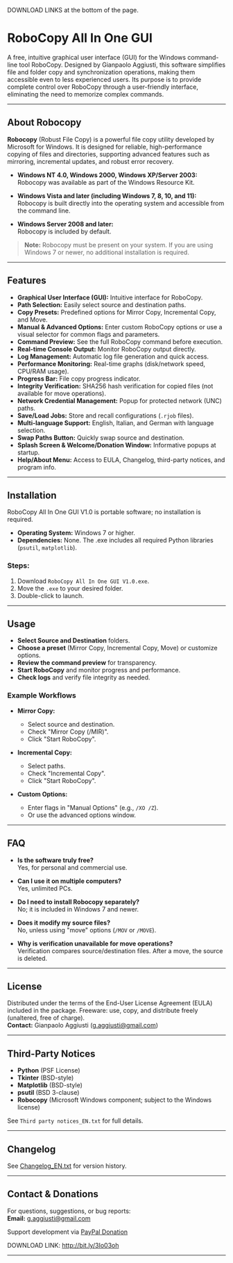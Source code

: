 DOWNLOAD LINKS at the bottom of the page.

# RoboCopy All In One GUI

A free, intuitive graphical user interface (GUI) for the Windows command-line tool RoboCopy. Designed by Gianpaolo Aggiusti, this software simplifies file and folder copy and synchronization operations, making them accessible even to less experienced users. Its purpose is to provide complete control over RoboCopy through a user-friendly interface, eliminating the need to memorize complex commands.

---

## About Robocopy

**Robocopy** (Robust File Copy) is a powerful file copy utility developed by Microsoft for Windows. It is designed for reliable, high-performance copying of files and directories, supporting advanced features such as mirroring, incremental updates, and robust error recovery.

- **Windows NT 4.0, Windows 2000, Windows XP/Server 2003:**  
  Robocopy was available as part of the Windows Resource Kit.

- **Windows Vista and later (including Windows 7, 8, 10, and 11):**  
  Robocopy is built directly into the operating system and accessible from the command line.

- **Windows Server 2008 and later:**  
  Robocopy is included by default.

> **Note:** Robocopy must be present on your system. If you are using Windows 7 or newer, no additional installation is required.

---

## Features

- **Graphical User Interface (GUI):** Intuitive interface for RoboCopy.
- **Path Selection:** Easily select source and destination paths.
- **Copy Presets:** Predefined options for Mirror Copy, Incremental Copy, and Move.
- **Manual & Advanced Options:** Enter custom RoboCopy options or use a visual selector for common flags and parameters.
- **Command Preview:** See the full RoboCopy command before execution.
- **Real-time Console Output:** Monitor RoboCopy output directly.
- **Log Management:** Automatic log file generation and quick access.
- **Performance Monitoring:** Real-time graphs (disk/network speed, CPU/RAM usage).
- **Progress Bar:** File copy progress indicator.
- **Integrity Verification:** SHA256 hash verification for copied files (not available for move operations).
- **Network Credential Management:** Popup for protected network (UNC) paths.
- **Save/Load Jobs:** Store and recall configurations (`.rjob` files).
- **Multi-language Support:** English, Italian, and German with language selection.
- **Swap Paths Button:** Quickly swap source and destination.
- **Splash Screen & Welcome/Donation Window:** Informative popups at startup.
- **Help/About Menu:** Access to EULA, Changelog, third-party notices, and program info.

---

## Installation

RoboCopy All In One GUI V1.0 is portable software; no installation is required.

- **Operating System:** Windows 7 or higher.
- **Dependencies:** None. The .exe includes all required Python libraries (`psutil`, `matplotlib`).

### Steps:

1. Download `RoboCopy All In One GUI V1.0.exe`.
2. Move the `.exe` to your desired folder.
3. Double-click to launch.

---

## Usage

- **Select Source and Destination** folders.
- **Choose a preset** (Mirror Copy, Incremental Copy, Move) or customize options.
- **Review the command preview** for transparency.
- **Start RoboCopy** and monitor progress and performance.
- **Check logs** and verify file integrity as needed.

### Example Workflows

- **Mirror Copy:**  
  - Select source and destination.
  - Check "Mirror Copy (/MIR)".
  - Click "Start RoboCopy".

- **Incremental Copy:**  
  - Select paths.
  - Check "Incremental Copy".
  - Click "Start RoboCopy".

- **Custom Options:**  
  - Enter flags in "Manual Options" (e.g., `/XO /Z`).
  - Or use the advanced options window.

---

## FAQ

- **Is the software truly free?**  
  Yes, for personal and commercial use.

- **Can I use it on multiple computers?**  
  Yes, unlimited PCs.

- **Do I need to install Robocopy separately?**  
  No; it is included in Windows 7 and newer.

- **Does it modify my source files?**  
  No, unless using "move" options (`/MOV` or `/MOVE`).

- **Why is verification unavailable for move operations?**  
  Verification compares source/destination files. After a move, the source is deleted.

---

## License

Distributed under the terms of the End-User License Agreement (EULA) included in the package. Freeware: use, copy, and distribute freely (unaltered, free of charge).  
**Contact:** Gianpaolo Aggiusti ([g.aggiusti@gmail.com](mailto:g.aggiusti@gmail.com))

---

## Third-Party Notices

- **Python** (PSF License)
- **Tkinter** (BSD-style)
- **Matplotlib** (BSD-style)
- **psutil** (BSD 3-clause)
- **Robocopy** (Microsoft Windows component; subject to the Windows license)

See `Third party notices_EN.txt` for full details.

---

## Changelog

See [Changelog_EN.txt](./Changelog_EN.txt) for version history.

---

## Contact & Donations

For questions, suggestions, or bug reports:  
**Email:** [g.aggiusti@gmail.com](mailto:g.aggiusti@gmail.com)

Support development via [PayPal Donation](https://www.paypal.com/cgi-bin/webscr?cmd=_donations&business=g.aggiusti@gmail.com&item_name=Donation+for+RobocopyGUI)

DOWNLOAD LINK: http://bit.ly/3Io03oh

---
